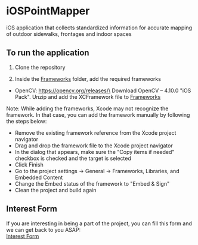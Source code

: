 # iOSPointMapper
iOS application that collects standardized information for accurate mapping of outdoor sidewalks, frontages and indoor spaces

## To run the application

1. Clone the repository

2. Inside the [Frameworks](Frameworks/) folder, add the required frameworks

- OpenCV: https://opencv.org/releases/\
Download OpenCV – 4.10.0 "iOS Pack".
Unzip and add the XCFramework file to [Frameworks](Frameworks/)


Note: While adding the frameworks, Xcode may not recognize the framework. In that case, you can add the framework manually by following the steps below:
- Remove the existing framework reference from the Xcode project navigator
- Drag and drop the framework file to the Xcode project navigator
- In the dialog that appears, make sure the "Copy items if needed" checkbox is checked and the target is selected
- Click Finish
- Go to the project settings -> General -> Frameworks, Libraries, and Embedded Content
- Change the Embed status of the framework to "Embed & Sign"
- Clean the project and build again


## Interest Form

If you are interesting in being a part of the project, you can fill this form and we can get back to you ASAP: \
[Interest Form](https://docs.google.com/forms/d/e/1FAIpQLSccLrBbDRPBinN1iyetmjndUz1LcftNWXvH3Y_Xets0RR-R4g/viewform?usp=dialog)

